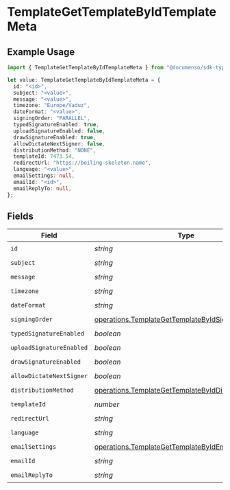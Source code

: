 # TemplateGetTemplateByIdTemplateMeta

## Example Usage

```typescript
import { TemplateGetTemplateByIdTemplateMeta } from "@documenso/sdk-typescript/models/operations";

let value: TemplateGetTemplateByIdTemplateMeta = {
  id: "<id>",
  subject: "<value>",
  message: "<value>",
  timezone: "Europe/Vaduz",
  dateFormat: "<value>",
  signingOrder: "PARALLEL",
  typedSignatureEnabled: true,
  uploadSignatureEnabled: false,
  drawSignatureEnabled: true,
  allowDictateNextSigner: false,
  distributionMethod: "NONE",
  templateId: 7473.54,
  redirectUrl: "https://boiling-skeleton.name",
  language: "<value>",
  emailSettings: null,
  emailId: "<id>",
  emailReplyTo: null,
};
```

## Fields

| Field                                                                                                                        | Type                                                                                                                         | Required                                                                                                                     | Description                                                                                                                  |
| ---------------------------------------------------------------------------------------------------------------------------- | ---------------------------------------------------------------------------------------------------------------------------- | ---------------------------------------------------------------------------------------------------------------------------- | ---------------------------------------------------------------------------------------------------------------------------- |
| `id`                                                                                                                         | *string*                                                                                                                     | :heavy_check_mark:                                                                                                           | N/A                                                                                                                          |
| `subject`                                                                                                                    | *string*                                                                                                                     | :heavy_check_mark:                                                                                                           | N/A                                                                                                                          |
| `message`                                                                                                                    | *string*                                                                                                                     | :heavy_check_mark:                                                                                                           | N/A                                                                                                                          |
| `timezone`                                                                                                                   | *string*                                                                                                                     | :heavy_check_mark:                                                                                                           | N/A                                                                                                                          |
| `dateFormat`                                                                                                                 | *string*                                                                                                                     | :heavy_check_mark:                                                                                                           | N/A                                                                                                                          |
| `signingOrder`                                                                                                               | [operations.TemplateGetTemplateByIdSigningOrder](../../models/operations/templategettemplatebyidsigningorder.md)             | :heavy_check_mark:                                                                                                           | N/A                                                                                                                          |
| `typedSignatureEnabled`                                                                                                      | *boolean*                                                                                                                    | :heavy_check_mark:                                                                                                           | N/A                                                                                                                          |
| `uploadSignatureEnabled`                                                                                                     | *boolean*                                                                                                                    | :heavy_check_mark:                                                                                                           | N/A                                                                                                                          |
| `drawSignatureEnabled`                                                                                                       | *boolean*                                                                                                                    | :heavy_check_mark:                                                                                                           | N/A                                                                                                                          |
| `allowDictateNextSigner`                                                                                                     | *boolean*                                                                                                                    | :heavy_check_mark:                                                                                                           | N/A                                                                                                                          |
| `distributionMethod`                                                                                                         | [operations.TemplateGetTemplateByIdDistributionMethod](../../models/operations/templategettemplatebyiddistributionmethod.md) | :heavy_check_mark:                                                                                                           | N/A                                                                                                                          |
| `templateId`                                                                                                                 | *number*                                                                                                                     | :heavy_check_mark:                                                                                                           | N/A                                                                                                                          |
| `redirectUrl`                                                                                                                | *string*                                                                                                                     | :heavy_check_mark:                                                                                                           | N/A                                                                                                                          |
| `language`                                                                                                                   | *string*                                                                                                                     | :heavy_check_mark:                                                                                                           | N/A                                                                                                                          |
| `emailSettings`                                                                                                              | [operations.TemplateGetTemplateByIdEmailSettings](../../models/operations/templategettemplatebyidemailsettings.md)           | :heavy_check_mark:                                                                                                           | N/A                                                                                                                          |
| `emailId`                                                                                                                    | *string*                                                                                                                     | :heavy_check_mark:                                                                                                           | N/A                                                                                                                          |
| `emailReplyTo`                                                                                                               | *string*                                                                                                                     | :heavy_check_mark:                                                                                                           | N/A                                                                                                                          |